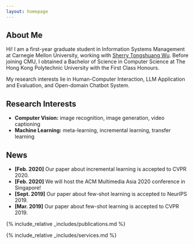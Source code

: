 ```yaml
---
layout: homepage
---
```


## About Me

Hi! I am a first-year graduate student in Information Systems Management at Carnegie Mellon University, working with [Sherry Tongshuang Wu](https://www.cs.cmu.edu/~sherryw/). Before joining CMU, I obtained a Bachelor of Science in Computer Science at The Hong Kong Polytechnic University with the First Class Honours.

My research interests lie in Human-Computer Interaction, LLM Application and Evaluation, and Open-domain Chatbot System.



## Research Interests

- **Computer Vision:** image recognition, image generation, video captioning
- **Machine Learning:** meta-learning, incremental learning, transfer learning

## News

- **[Feb. 2020]** Our paper about incremental learning is accepted to CVPR 2020.
- **[Feb. 2020]** We will host the ACM Multimedia Asia 2020 conference in Singapore!
- **[Sept. 2019]** Our paper about few-shot learning is accepted to NeurIPS 2019.
- **[Mar. 2019]** Our paper about few-shot learning is accepted to CVPR 2019.

{% include_relative _includes/publications.md %}

{% include_relative _includes/services.md %}
